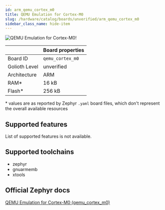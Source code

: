 ```yaml
---
id: arm_qemu_cortex_m0
title: QEMU Emulation for Cortex-M0
slug: /hardware/catalog/boards/unverified/arm_qemu_cortex_m0
sidebar_class_name: hide-item
---
```


[//]: # (This is an auto-generated file, do not edit! Changes to it will be lost upon re-generation)

![QEMU Emulation for Cortex-M0!](/img/boards/arm/qemu_cortex_m0.png "QEMU Emulation for Cortex-M0")

|                | Board properties     |
| -------------  | -------------------- |
| Board ID       | `qemu_cortex_m0` |
| Golioth Level  | unverified       |
| Architecture   | ARM |
| RAM*           | 16 kB |
| Flash*         | 256 kB |

\* values are as reported by Zephyr `.yaml` board files, which don't represent the overall available resources



## Supported features

List of supported features is not available.

## Supported toolchains

* zephyr
* gnuarmemb
* xtools

## Official Zephyr docs

[QEMU Emulation for Cortex-M0 (qemu_cortex_m0)](https://docs.zephyrproject.org/latest/boards/arm/qemu_cortex_m0/doc/index.html)
